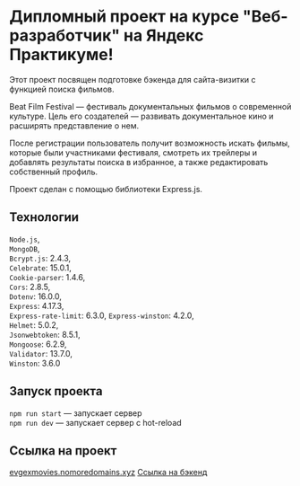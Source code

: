 # Дипломный проект на курсе "Веб-разработчик" на Яндекс Практикуме!

Этот проект посвящен подготовке бэкенда для сайта-визитки с функцией поиска фильмов.

Beat Film Festival — фестиваль документальных фильмов о современной культуре. Цель его создателей — развивать документальное кино и расширять представление о нем.

После регистрации пользователь получит возможность искать фильмы, которые были участниками фестиваля, смотреть их трейлеры и добавлять результаты поиска в избранное, а также редактировать собственный профиль.

Проект сделан с помощью библиотеки Express.js.

## Технологии

`Node.js`,   
`MongoDB`,   
`Bcrypt.js`: 2.4.3,   
`Celebrate`: 15.0.1,   
`Cookie-parser`: 1.4.6,   
`Cors`: 2.8.5,   
`Dotenv`: 16.0.0,   
`Express`: 4.17.3,   
`Express-rate-limit`: 6.3.0,
`Express-winston`: 4.2.0,   
`Helmet`: 5.0.2,   
`Jsonwebtoken`: 8.5.1,   
`Mongoose`: 6.2.9,   
`Validator`: 13.7.0,   
`Winston`: 3.6.0   

## Запуск проекта

`npm run start` — запускает сервер   
`npm run dev` — запускает сервер с hot-reload 

## Ссылка на проект

[evgexmovies.nomoredomains.xyz](https://evgexmovies.nomoredomains.xyz/)
[Ссылка на бэкенд](https://api.evgexmovies.nomoredomains.xyz)
